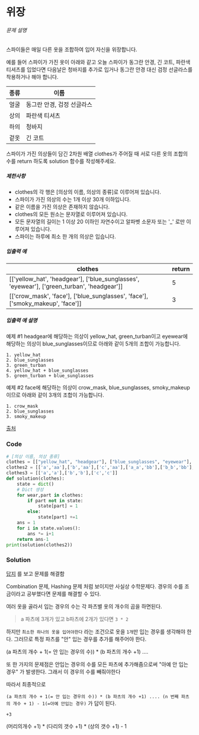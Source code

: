 # 위장

###### 문제 설명

스파이들은 매일 다른 옷을 조합하여 입어 자신을 위장합니다.

예를 들어 스파이가 가진 옷이 아래와 같고 오늘 스파이가 동그란 안경, 긴 코트, 파란색 티셔츠를 입었다면 다음날은 청바지를 추가로 입거나 동그란 안경 대신 검정 선글라스를 착용하거나 해야 합니다.

| 종류 | 이름                       |
| ---- | -------------------------- |
| 얼굴 | 동그란 안경, 검정 선글라스 |
| 상의 | 파란색 티셔츠              |
| 하의 | 청바지                     |
| 겉옷 | 긴 코트                    |

스파이가 가진 의상들이 담긴 2차원 배열 clothes가 주어질 때 서로 다른 옷의 조합의 수를 return 하도록 solution 함수를 작성해주세요.

##### 제한사항

- clothes의 각 행은 [의상의 이름, 의상의 종류]로 이루어져 있습니다.
- 스파이가 가진 의상의 수는 1개 이상 30개 이하입니다.
- 같은 이름을 가진 의상은 존재하지 않습니다.
- clothes의 모든 원소는 문자열로 이루어져 있습니다.
- 모든 문자열의 길이는 1 이상 20 이하인 자연수이고 알파벳 소문자 또는 '_' 로만 이루어져 있습니다.
- 스파이는 하루에 최소 한 개의 의상은 입습니다.

##### 입출력 예

| clothes                                                      | return |
| ------------------------------------------------------------ | ------ |
| [['yellow_hat', 'headgear'], ['blue_sunglasses', 'eyewear'], ['green_turban', 'headgear']] | 5      |
| [['crow_mask', 'face'], ['blue_sunglasses', 'face'], ['smoky_makeup', 'face']] | 3      |

##### 입출력 예 설명

예제 #1
headgear에 해당하는 의상이 yellow_hat, green_turban이고 eyewear에 해당하는 의상이 blue_sunglasses이므로 아래와 같이 5개의 조합이 가능합니다.

```
1. yellow_hat
2. blue_sunglasses
3. green_turban
4. yellow_hat + blue_sunglasses
5. green_turban + blue_sunglasses
```

예제 #2
face에 해당하는 의상이 crow_mask, blue_sunglasses, smoky_makeup이므로 아래와 같이 3개의 조합이 가능합니다.

```
1. crow_mask
2. blue_sunglasses
3. smoky_makeup
```

[출처](http://2013.bapc.eu/)



### Code

```python
# [의상 이름, 의상 종류]
clothes = [["yellow_hat", "headgear"], ["blue_sunglasses", "eyewear"], ["green_turban", "headgear"]]
clothes2 = [['a','aa'],['b','aa'],['c','aa'],['a_a','bb'],['b_b','bb'],['c_c','bb'],['aaa','cc'],['bbb','cc'],['ccc','cc']]
clothes3 = [['a','a'],['b','b'],['c','c']]
def solution(clothes):
    state = dict()
    # Dict 생성
    for wear,part in clothes:
        if part not in state:
            state[part] = 1
        else:
            state[part] +=1
    ans = 1
    for i in state.values():
        ans *= i+1
    return ans-1
print(solution(clothes2))
```

### Solution

[답지](https://itholic.github.io/kata-camouflage/) 를 보고 문제를 해결함

Combination 문제, Hashing 문제 처럼 보이지만 사실상 수학문제다. 경우의 수를 조금이라고 공부했다면 문제를 해결할 수 있다.

여러 옷을 골라서 입는 경우의 수는 각 파츠별 옷의 개수의 곱을 하면된다.

> a 파츠에 3개가 있고 b파츠에 2개가 있다면 `3 * 2`

하지만 `최소한 하나의 옷을 입어야한다` 라는 조건으로 옷을 `1개`만 입는 경우를 생각해야 한다. 그러므로 특정 파츠를 "안" 입는 경우를 추가를 해주어야 한다.

(a 파츠의 개수 + 1(= 안 입는 경우의 수)) * (b 파츠의 개수 +1) ....

또 한 가지의 문제점은 안입는 경우의 수를 모든 파츠에 추가해줌으로써 "아예 안 입는 경우" 가 발생한다. 그래서 이 경우의 수를 빼줘야한다

따라서 최종적으로

`(a 파츠의 개수 + 1(= 안 입는 경우의 수)) * (b 파츠의 개수 +1) .... (n 번째 파츠의 개수 + 1) - 1(=아예 안입는 경우)` 가 답이 된다.

`+3`



(머리의개수 +1) * (다리의 갯수 +1) * (상의 갯수 +1) - 1